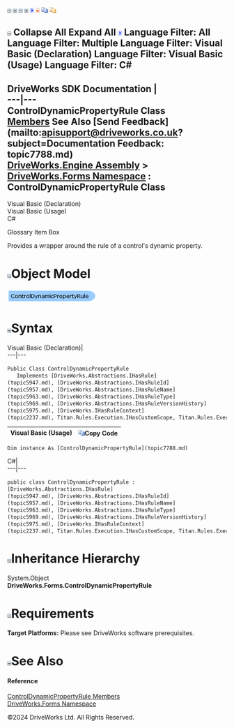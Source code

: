 ![](dotnetimages/collapse.gif) ![](dotnetimages/expand.gif) ![](dotnetimages/collapse.gif) ![](dotnetimages/expand.gif) ![](dotnetimages/drpdown.gif) ![](dotnetimages/drpdown_orange.gif) ![](dotnetimages/copycode.gif) ![](dotnetimages/copycodeHighlight.gif)

![](dotnetimages/collapse.gif) Collapse All Expand All ![](dotnetimages/drpdown.gif) Language Filter: All  Language Filter: Multiple  Language Filter: Visual Basic (Declaration) Language Filter: Visual Basic (Usage) Language Filter: C#  
---  
DriveWorks SDK Documentation  |   
---|---  
ControlDynamicPropertyRule Class   
[Members](topic7789.md) See Also [Send Feedback](mailto:apisupport@driveworks.co.uk?subject=Documentation Feedback: topic7788.md)  
[DriveWorks.Engine Assembly](topic2156.md) > [DriveWorks.Forms Namespace](topic7266.md) : ControlDynamicPropertyRule Class  
---  
  
Visual Basic (Declaration)    
Visual Basic (Usage)    
C# 

Glossary Item Box

Provides a wrapper around the rule of a control's dynamic property. 

# ![](dotnetimages/collapse.gif)Object Model

![](dotnetdiagramimages/image406.png)

# ![](dotnetimages/collapse.gif)Syntax

Visual Basic (Declaration)|   
---|---  
      
    
    Public Class ControlDynamicPropertyRule 
       Implements [DriveWorks.Abstractions.IHasRule](topic5947.md), [DriveWorks.Abstractions.IHasRuleId](topic5957.md), [DriveWorks.Abstractions.IHasRuleName](topic5963.md), [DriveWorks.Abstractions.IHasRuleType](topic5969.md), [DriveWorks.Abstractions.IHasRuleVersionHistory](topic5975.md), [DriveWorks.IHasRuleContext](topic2237.md), Titan.Rules.Execution.IHasCustomScope, Titan.Rules.Execution.IHasTitanRuleId   
  
Visual Basic (Usage)| ![](dotnetimages/copycode.gif)Copy Code  
---|---  
      
    
    Dim instance As [ControlDynamicPropertyRule](topic7788.md)  
  
C#|   
---|---  
      
    
    public class ControlDynamicPropertyRule : [DriveWorks.Abstractions.IHasRule](topic5947.md), [DriveWorks.Abstractions.IHasRuleId](topic5957.md), [DriveWorks.Abstractions.IHasRuleName](topic5963.md), [DriveWorks.Abstractions.IHasRuleType](topic5969.md), [DriveWorks.Abstractions.IHasRuleVersionHistory](topic5975.md), [DriveWorks.IHasRuleContext](topic2237.md), Titan.Rules.Execution.IHasCustomScope, Titan.Rules.Execution.IHasTitanRuleId    
  
# ![](dotnetimages/collapse.gif)Inheritance Hierarchy

System.Object  
**DriveWorks.Forms.ControlDynamicPropertyRule**  


# ![](dotnetimages/collapse.gif)Requirements

**Target Platforms:** Please see DriveWorks software prerequisites.

# ![](dotnetimages/collapse.gif)See Also

#### Reference

[ControlDynamicPropertyRule Members](topic7789.md)   
[DriveWorks.Forms Namespace](topic7266.md)

©2024 DriveWorks Ltd. All Rights Reserved.
